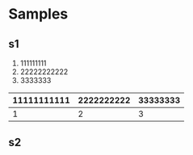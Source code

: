 # Samples

## s1

1. 111111111
2. 22222222222
3. 3333333

|11111111111|2222222222|33333333|
|------------|---------------|----------
|1|2|3

## s2
